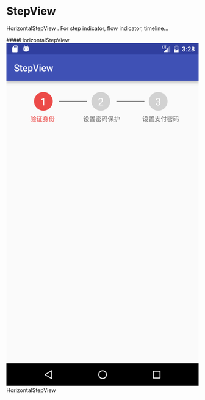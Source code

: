 # StepView
HorizontalStepView . For step indicator, flow indicator, timeline...

####HorizontalStepView
<img src="screenshots/screen_hr.png"></img>HorizontalStepView

